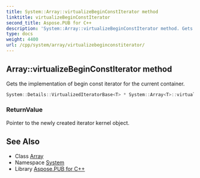```yaml
---
title: System::Array::virtualizeBeginConstIterator method
linktitle: virtualizeBeginConstIterator
second_title: Aspose.PUB for C++
description: 'System::Array::virtualizeBeginConstIterator method. Gets the implementation of begin const iterator for the current container in C++.'
type: docs
weight: 4400
url: /cpp/system/array/virtualizebeginconstiterator/
---
```

## Array::virtualizeBeginConstIterator method


Gets the implementation of begin const iterator for the current container.

```cpp
System::Details::VirtualizedIteratorBase<T> * System::Array<T>::virtualizeBeginConstIterator() const override
```


### ReturnValue

Pointer to the newly created iterator kernel object.

## See Also

* Class [Array](../)
* Namespace [System](../../)
* Library [Aspose.PUB for C++](../../../)
